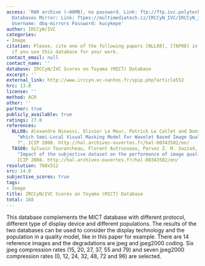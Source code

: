 ```yaml
---
access: 'RAR archive (~80MB), no password. Link: ftp://ftp.ivc.polytech.univ-nantes.fr/IRCCyN_IVC_Scores_On_Toyama_Images/  Qualinet
  Databases Mirror: Link: ftpes://multimediatech.cz/IRCCyN_IVC/IRCCyN_IVC_Scores_On_Toyama_Images
  Username: dbq-mirrors Password: kucykepe'
author: IRCCyN/IVC
categories:
- Image
citation: Please, cite one of the following papers [NLL08], [TAP08] in your reference
  if you use this database for your work.
contact_email: null
contact_name: ''
database: IRCCyN/IVC Scores on Toyama (MICT) Database
excerpt: ''
external_link: http://www.irccyn.ec-nantes.fr/spip.php?article552
hrc: 13.0
license: ''
method: ACR
other: ''
partner: true
publicly_available: true
ratings: 27.0
references:
  NLL08: Alexandre Ninassi, Olivier Le Meur, Patrick Le Callet and Dominique Barba,
    "Which Semi-Local Visual Masking Model For Wavelet Based Image Quality Metric
    ?", ICIP 2008. http://hal.archives-ouvertes.fr/hal-00343502/en/
  TAS08: Sylvain Tourancheau, Florent Autrusseau, Parvez Z. M. Sazzad, Yuukou Horita,
    "Impact of the subjective dataset on the performance of image quality metrics",
    ICIP 2008. http://hal.archives-ouvertes.fr/hal-00343502/en/
resolution: 768x512
src: 14.0
subjective_scores: true
tags:
- Image
title: IRCCyN/IVC Scores on Toyama (MICT) Database
total: 168
---
```


This database complements the MICT database with different protocol, different type of display device and different populations. The results of the two databases can be used to consider the display technology and the population in a quality model, like in this paper for example. There are 14 reference images and the degradations are jpeg and jpeg2000 coding. Six jpeg compression rates (15, 20, 27, 37, 55 and 79) and seven jpeg2000 compression rates (0, 12, 24, 32, 48, 72 and 96) are selected.